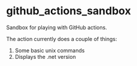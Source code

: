 # github_actions_sandbox
Sandbox for playing with GitHub actions.

The action currently does a couple of things:
1) Some basic unix commands
2) Displays the .net version
